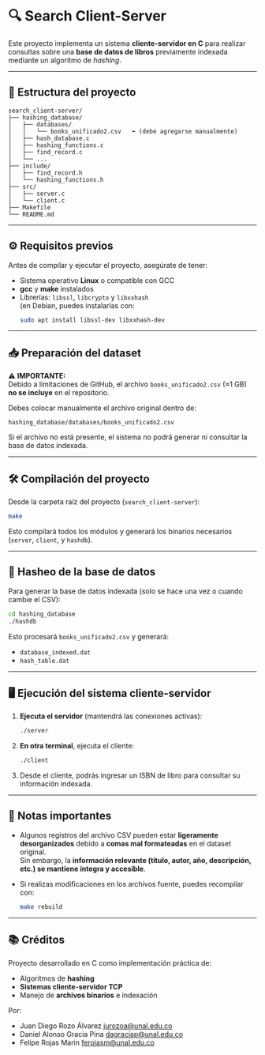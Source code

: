 # 🔍 Search Client-Server

Este proyecto implementa un sistema **cliente-servidor en C** para realizar consultas sobre una **base de datos de libros** previamente indexada mediante un algoritmo de *hashing*.

---

## 🧩 Estructura del proyecto

```
search_client-server/
├── hashing_database/
│   ├── databases/
│   │   └── books_unificado2.csv   ⬅️ (debe agregarse manualmente)
│   ├── hash_database.c
│   ├── hashing_functions.c
│   ├── find_record.c
│   └── ...
├── include/
│   ├── find_record.h
│   └── hashing_functions.h
├── src/
│   ├── server.c
│   └── client.c
├── Makefile
└── README.md
```

---

## ⚙️ Requisitos previos

Antes de compilar y ejecutar el proyecto, asegúrate de tener:

- Sistema operativo **Linux** o compatible con GCC  
- **gcc** y **make** instalados  
- Librerías: `libssl`, `libcrypto` y `libxxhash`  
  (en Debian, puedes instalarlas con:  
  ```bash
  sudo apt install libssl-dev libxxhash-dev
  
---

## 📥 Preparación del dataset

⚠️ **IMPORTANTE:**  
Debido a limitaciones de GitHub, el archivo `books_unificado2.csv` (≈1 GB) **no se incluye** en el repositorio.

Debes colocar manualmente el archivo original dentro de:
```
hashing_database/databases/books_unificado2.csv
```

Si el archivo no está presente, el sistema no podrá generar ni consultar la base de datos indexada.

---

## 🛠️ Compilación del proyecto

Desde la carpeta raíz del proyecto (`search_client-server`):

```bash
make
```

Esto compilará todos los módulos y generará los binarios necesarios (`server`, `client`, y `hashdb`).

---

## 🧮 Hasheo de la base de datos

Para generar la base de datos indexada (solo se hace una vez o cuando cambie el CSV):

```bash
cd hashing_database
./hashdb
```

Esto procesará `books_unificado2.csv` y generará:
- `database_indexed.dat`
- `hash_table.dat`

---

## 🖥️ Ejecución del sistema cliente-servidor

1. **Ejecuta el servidor** (mantendrá las conexiones activas):
   ```bash
   ./server
   ```

2. **En otra terminal**, ejecuta el cliente:
   ```bash
   ./client
   ```

3. Desde el cliente, podrás ingresar un ISBN de libro para consultar su información indexada.

---

## 🧾 Notas importantes

- Algunos registros del archivo CSV pueden estar **ligeramente desorganizados** debido a **comas mal formateadas** en el dataset original.  
  Sin embargo, la **información relevante (título, autor, año, descripción, etc.) se mantiene íntegra y accesible**.

- Si realizas modificaciones en los archivos fuente, puedes recompilar con:
  ```bash
  make rebuild
  ```

---

## 📚 Créditos

Proyecto desarrollado en C como implementación práctica de:
- Algoritmos de **hashing**
- **Sistemas cliente-servidor TCP**
- Manejo de **archivos binarios** e indexación

Por:
- Juan Diego Rozo Álvarez
  jurozoa@unal.edu.co
- Daniel Alonso Gracia Pina
  dagraciap@unal.edu.co
- Felipe Rojas Marin 
  ferojasm@unal.edu.co
